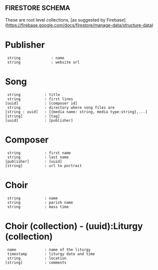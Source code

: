 ## FIRESTORE SCHEMA

These are root level collections, [as suggested by Firebase] (https://firebase.google.com/docs/firestore/manage-data/structure-data)

# Publisher
```
 string              : name
 string              : website url
```

# Song
```
 string           : title
 string           : first lines   
[uuid]            : [composer id]
 string           : directory where song files are
[string : uuid]   : [{media name: string, media type:string},...] 
[string]          : [tag]
[uuid]            : [publisher]
```
# Composer
```
 string           : first name
 string           : last name
[publisher]       : [uuid]
[string]          : url to portrait
```

# Choir 
```
 string           : name
 string           : parish name
 string           : mass time
```

# Choir (collection) - (uuid):Liturgy (collection)
```
 name             : name of the liturgy
 timestamp        : liturgy date and time
 string           : location 
[string]          : comments
```
